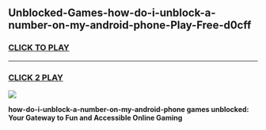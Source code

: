 
## Unblocked-Games-how-do-i-unblock-a-number-on-my-android-phone-Play-Free-d0cff
<h3>
<a href="https://premium76.site?title=how-do-i-unblock-a-number-on-my-android-phone&ref=12A">CLICK TO PLAY</a></h3>
<hr>

<h3>
<a href="https://premium76.site?title=how-do-i-unblock-a-number-on-my-android-phone&ref=12A">CLICK 2 PLAY</a>
  
</h3>

<a href="https://premium76.site?title=how-do-i-unblock-a-number-on-my-android-phone&ref=12A"><img src="https://clearcache.store/games.png"></a>


**how-do-i-unblock-a-number-on-my-android-phone games unblocked: Your Gateway to Fun and Accessible Online Gaming**
